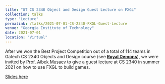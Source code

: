```yaml
---
title: "GT CS 2340 Object and Design Guest Lecture on FXGL"
collection: talks
type: "Lecture"
permalink: /talks/2021-07-01-CS-2340-FXGL-Guest-Lecture
venue: "Georgia Institute of Technology"
date: 2021-07-01
location: "Virtual"
---
```


After we won the Best Project Competition out of a total of 114 teams in Gatech CS 2340 Objects and Design course (see [**Royal Demons**](/project/Royal_Demons/)), we were invited by [Prof. Aibek Musaev](https://www.cc.gatech.edu/people/aibek-musaev) to give a guest lecture at CS 2340 in summer 2021 on how to use FXGL to build games.

[Slides here](https://docs.google.com/presentation/d/1JeBW5SGHKfOwxWn-Box5JHktKsw8v-pQVtYYrCyy8gc/edit?usp=sharing)

